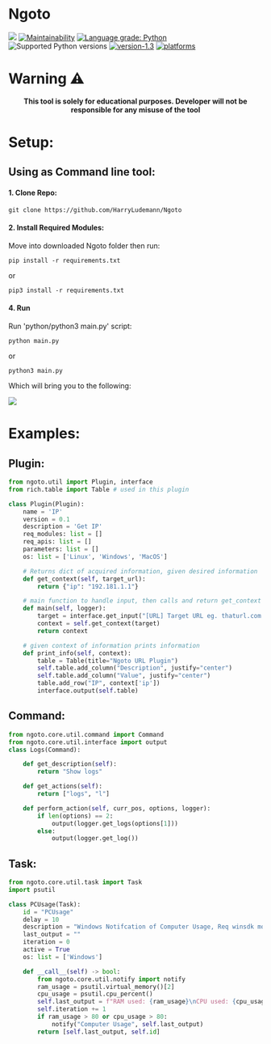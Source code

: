 # Ngoto
[![](https://github.com/HarryLudemann/Ngoto/workflows/pytests/badge.svg)]()
[![Maintainability](https://api.codeclimate.com/v1/badges/08e4dc1f109aaa6c4f75/maintainability)](https://codeclimate.com/github/HarryLudemann/Ngoto/maintainability)
[![Language grade: Python](https://img.shields.io/lgtm/grade/python/g/HarryLudemann/Ngoto.svg?logo=lgtm&logoWidth=18)](https://lgtm.com/projects/g/HarryLudemann/Ngoto/context:python)
![Supported Python versions](https://img.shields.io/badge/python-3.8+-blue.svg)
[![version-1.3](https://img.shields.io/badge/version-0.0.32-blue)](https://github.com/Datalux/Osintgram/releases/tag/1.3)
[![platforms](https://img.shields.io/badge/platform-windows%20%7C%20linux-blue)](https://github.com/loseys/Oblivion/)


# Warning :warning:

<p align="center"><b>This tool is solely for educational purposes. Developer will not be responsible for any misuse of the tool</b></p>    

# Setup:
## Using as Command line tool:
#### 1. Clone Repo:
```
git clone https://github.com/HarryLudemann/Ngoto
```

#### 2. Install Required Modules:
Move into downloaded Ngoto folder then run:
```
pip install -r requirements.txt
```
or
```
pip3 install -r requirements.txt
```

#### 4. Run
Run 'python/python3 main.py' script:
```
python main.py
```
or
```
python3 main.py
```
Which will bring you to the following:

![](.github/LaunchScreen.png)

# Examples:

## Plugin:
```python
from ngoto.util import Plugin, interface
from rich.table import Table # used in this plugin

class Plugin(Plugin):
    name = 'IP'
    version = 0.1
    description = 'Get IP'
    req_modules: list = []
    req_apis: list = []
    parameters: list = []
    os: list = ['Linux', 'Windows', 'MacOS']

    # Returns dict of acquired information, given desired information
    def get_context(self, target_url):
        return {"ip": "192.181.1.1"}

    # main function to handle input, then calls and return get_context method
    def main(self, logger):
        target = interface.get_input("[URL] Target URL eg. thaturl.com: ")
        context = self.get_context(target)
        return context

    # given context of information prints information
    def print_info(self, context):
        table = Table(title="Ngoto URL Plugin")   
        self.table.add_column("Description", justify="center")
        self.table.add_column("Value", justify="center")
        table.add_row("IP", context['ip'])
        interface.output(self.table)
```
## Command:
```python
from ngoto.core.util.command import Command
from ngoto.core.util.interface import output
class Logs(Command):

    def get_description(self):
        return "Show logs"

    def get_actions(self):
        return ["logs", "l"]

    def perform_action(self, curr_pos, options, logger):
        if len(options) == 2:
            output(logger.get_logs(options[1]))
        else:
            output(logger.get_log())
```

## Task:
```python
from ngoto.core.util.task import Task
import psutil

class PCUsage(Task):
    id = "PCUsage"
    delay = 10
    description = "Windows Notifcation of Computer Usage, Req winsdk module"
    last_output = ""
    iteration = 0
    active = True
    os: list = ['Windows']

    def __call__(self) -> bool:
        from ngoto.core.util.notify import notify
        ram_usage = psutil.virtual_memory()[2]
        cpu_usage = psutil.cpu_percent()
        self.last_output = f"RAM used: {ram_usage}\nCPU used: {cpu_usage}"
        self.iteration += 1
        if ram_usage > 80 or cpu_usage > 80:
            notify("Computer Usage", self.last_output)
        return [self.last_output, self.id]
```
